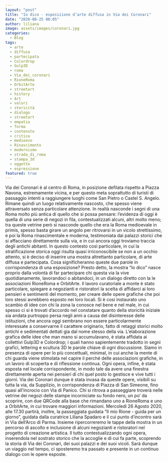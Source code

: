 ```yaml
---
layout: "post"
title: "Io dico - esposizione d’arte diffusa in Via dei Coronari"
date: "2020-08-25 08:05"
author: liliana
image: assets/images/coronari.jpg
categories:
  - Blog
tags:
  - arte
  - diffusa
  - partecipata
  - Colordrop
  - Gulp3D
  - roma
  - Via_dei_coronari
  - RioneRoma
  - OrbitArte
  - streetart
  - history
  - Art
  - valori
  - storicità
  - dialogo
  - streetart
  - empatia
  - forma
  - contenuto
  - critica
  - medioevo
  - Rinascimento
  - modernismo
  - strada_di_roma
  - stampa_3d
  - oggetto
  - espressione
featured: true
---
```

Via dei Coronari è al centro di Roma, in posizione defilata rispetto a Piazza Navona, estremamente vicina, e per questo meta soprattutto di turisti di passaggio intenti a raggiungere luoghi come San Pietro o Castel S. Angelo. Rimane quindi un luogo relativamente nascosto, che spesso viene attraversato senza particolare attenzione. In realtà nasconde i segni di una Roma molto più antica di quello che si possa pensare: l’evidenza di oggi è quella di una serie di negozi in fila, contestualizzati alcuni, altri molto meno; tra queste vetrine però si nasconde quello che era la Roma medioevale in primis, spesso basta girare un angolo per ritrovarsi in un vicolo strettissimo, e poi la Roma rinascimentale e moderna, testimoniata dai palazzi storici che si affacciano direttamente sulla via, e in cui ancora oggi troviamo traccia degli antichi abitanti.
In questo contesto così particolare, in cui la stratificazione storica oggi risulta quasi irriconoscibile se non a un occhio attento, si è deciso di inserire una mostra altrettanto particolare, di arte diffusa e partecipata. Cosa significheranno queste due parole in corrispondenza di una esposizione? Presto detto, la mostra “Io dico” nasce proprio dalla volontà di far partecipare chi questa via la vive quotidianamente, lavorandoci o abitandoci, in un dialogo diretto con la le associazioni RioneRoma e OrbitArte. Il lavoro curatoriale a monte è stato particolare, spiegare a negozianti e ristoratori la scelta di affidarci ai loro pensieri e sentimenti del momento, per creare delle opere grafiche che poi loro stessi avrebbero esposto nei loro locali. Si è cosi instaurato uno scambio di idee con chi la zona la conosce nel bene e nel male, in cui spesso ci si è trovati d’accordo nel constatare quanto della storicità iniziale sia andata purtroppo persa negli anni a causa del disinteresse delle istituzioni, che ancora oggi sembrano non essere particolarmente interessate a conservarne il carattere originario, fatto di retaggi storici molto antichi e sedimentati dettati gia dal nome stesso della via.
L’elaborazione grafica delle idee che man mano si accumulavano, è stata affidata ai collettivi Gulp3D e Colordrop; i quali hanno sapientemente tradotto in segni grafici, lettering e scultura 3D le parole chiave di ogni discussione. Siamo in presenza di opere per lo più concettuali, minimal, in cui anche la mente di chi guarda viene stimolata nel capire il perché delle associazioni grafiche, in un lavoro di scoperta e di riflessione continua. Ogni opera, infine, è stata esposta nel locale corrispondente, in modo tale da avere una finestra direttamente aperta nei pensieri di chi quel posto lo gestisce e vive tutti i giorni. Via dei Coronari dunque è stata invasa da queste opere, visibili su tutta la via, da Supplizio, in corrispondenza di Piazza di San Simeone, fino quasi all’incrocio con Via di Panìco. Chi si ritrova a passeggiare troverà nelle vetrine dei negozi delle stampe incorniciate su fondo nero, un po’ da scoprire, con due QRCode alla base che rimandano uno a RioneRoma e uno a OrbitArte, in cui trovare maggiori informazioni.
Mercoledì 26 Agosto 2020, alle 17.30 partirà, inoltre, la passeggiata guidata “Il mio Rione - guida per un giorno”, guidata dalla curatrice Liliana Spadaro e il cui punto d’incontro sarà in Via dell’Arco di Parma. Insieme ripercorreremo le tappe della mostra in un percorso di ascolto e inclusione di alcuni negozianti e ristoratori nel progetto di creazione artistica. Il tutto contestualizzando ogni opera, inserendola nel sostrato storico che la accoglie e di cui fa parte, scoprendo la storia di Via dei Coronari, dei suoi palazzi e dei suoi vicoli. Sarà dunque un viaggio nel tempo, ci sposteremo tra passato e presente in un continuo dialogo con le opere esposte.
